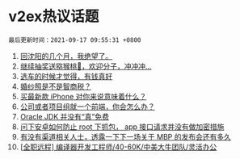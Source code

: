 # v2ex热议话题

`最后更新时间：2021-09-17 09:55:31 +0800`

1. [回沈阳的几个月，我绝望了。](https://www.v2ex.com/t/802248)
1. [继续抽奖送猕猴桃🥝，欢迎分子，冲冲冲...](https://www.v2ex.com/t/802233)
1. [选车的时候才觉得，有钱真好](https://www.v2ex.com/t/802307)
1. [婚纱照是不是智商税？](https://www.v2ex.com/t/802367)
1. [买最新款 iPhone 对你来说意味着什么？](https://www.v2ex.com/t/802318)
1. [公司或者项目组就一个前端，你会怎么办？](https://www.v2ex.com/t/802206)
1. [Oracle JDK 并没有“真”免费](https://www.v2ex.com/t/802200)
1. [问下安卓如何防止 root 下抓包， app 接口请求并没有做加密措施](https://www.v2ex.com/t/802359)
1. [有没有渠道相关人士，透露一下下一场关于 MBP 的发布会还有多久](https://www.v2ex.com/t/802210)
1. [[全职远程] 编译器开发工程师/40-60K/中美大牛团队/灵活办公](https://www.v2ex.com/t/802215)


